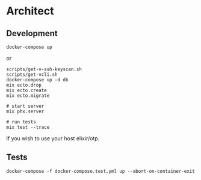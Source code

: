 # Architect

## Development

```
docker-compose up
```

or 

```
scripts/get-v-ssh-keyscan.sh
scripts/get-vcli.sh
docker-compose up -d db
mix ecto.drop
mix ecto.create
mix ecto.migrate

# start server
mix phx.server

# run tests
mix test --trace
```
If you wish to use your host elixir/otp.

## Tests
```
docker-compose -f docker-compose.test.yml up --abort-on-container-exit
```
